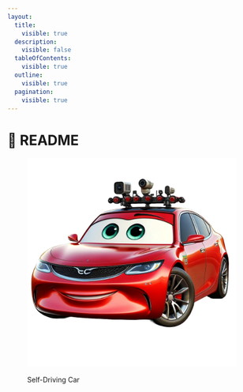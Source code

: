 ```yaml
---
layout:
  title:
    visible: true
  description:
    visible: false
  tableOfContents:
    visible: true
  outline:
    visible: true
  pagination:
    visible: true
---
```


# 🔖 README

<figure><img src=".gitbook/assets/dp.png" alt=""><figcaption><p>Self-Driving Car</p></figcaption></figure>
